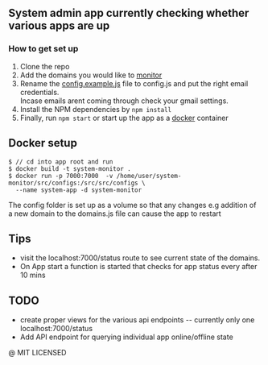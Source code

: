 ## System admin app currently checking whether various apps are up

### How to get set up
1. Clone the repo <br>
2. Add the domains you would like to [monitor](https://github.com/epicallan/system-monitor/blob/master/src/configs/domains.js) <br>
3. Rename the [config.example.js](https://github.com/epicallan/system-monitor/blob/master/src/configs/config.example.js)  file to config.js and put the right email credentials.
<br>Incase emails arent coming through check your gmail settings.<br>
4. Install the NPM dependencies by `npm install`<br>
5. Finally, run `npm start` or start up the app as a [docker](https://github.com/epicallan/system-monitor/blob/master/Dockerfile) container

## Docker setup

```
$ // cd into app root and run
$ docker build -t system-monitor .
$ docker run -p 7000:7000  -v /home/user/system-monitor/src/configs:/src/src/configs \
  --name system-app -d system-monitor
```
The config folder is set up as a volume so that any changes e.g addition of a new domain to the domains.js file can cause the app to restart

## Tips
- visit the localhost:7000/status route to see current state of the domains.
- On App start a function is started that checks for app status every after 10 mins

## TODO
- create proper views for the various api endpoints -- currently only one localhost:7000/status
- Add API endpoint for querying individual app online/offline state

@ MIT LICENSED
